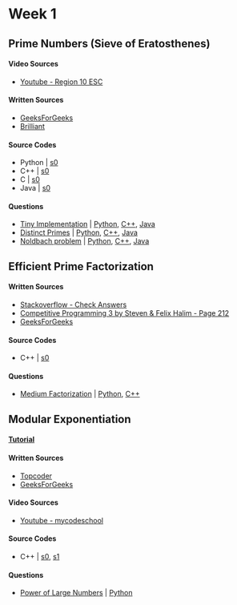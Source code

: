 # Week 1


## Prime Numbers (Sieve of Eratosthenes)

#### Video Sources
- [Youtube - Region 10 ESC](https://www.youtube.com/watch?v=V08g_lkKj6Q)

#### Written Sources
- [GeeksForGeeks](http://www.geeksforgeeks.org/sieve-of-eratosthenes/)
- [Brilliant](https://brilliant.org/wiki/sieve-of-eratosthenes/)

#### Source Codes
- Python | [s0](vanilla_implementations/sieve_of_eratosthenes.py)
- C++ | [s0](vanilla_implementations/sieveOfEratosthenes.cpp)
- C | [s0](https://github.com/nadide/ACM-ICPC/blob/master/codes/math_primeNumbers.c)
- Java | [s0](https://github.com/rajat123456/General-Competitive-Programming-Questions/blob/master/Sieve%20of%20Eratosthenes.java)

#### Questions
- [Tiny Implementation](https://wiki.haskell.org/99_questions/Solutions/39) | [Python](solutions/tiny_implementation.py), [C++](https://github.com/BedirT/AlgorithmsL/blob/master/Problems/Curriculum%20Q's/Week%204/sieve%20question.cpp), [Java](https://github.com/rajat123456/General-Competitive-Programming-Questions/blob/master/Prime%20within%20Range.java)
- [Distinct Primes](http://www.spoj.com/problems/AMR11E/) | [Python](solutions/distinct_primes.py), [C++](https://github.com/BedirT/AlgorithmsL/blob/master/Problems/Curriculum%20Q's/Week%204/AMR11E%20-%20Distinct%20Primes.cpp), [Java](https://github.com/rajat123456/General-Competitive-Programming-Questions/blob/master/SPOJ(Distinct%20Primes).java)
- [Noldbach problem](http://codeforces.com/problemset/problem/17/A?locale=en) | [Python](solutions/noldbach_problem.py), [C++](https://github.com/NAU-ACM/Competitive-Programming/blob/master/CodeForces/Practices/Noldbach%20problem.cpp), [Java](https://github.com/rajat123456/General-Competitive-Programming-Questions/blob/master/Codeforces(Noldbach%20Problem).java)



## Efficient Prime Factorization

#### Written Sources
- [Stackoverflow - Check Answers](http://stackoverflow.com/questions/26344081/efficient-prime-factorization-for-large-numbers)
- [Competitive Programming 3 by Steven & Felix Halim - Page 212](https://www.amazon.com/Competitive-Programming-3rd-Steven-Halim/dp/B00FG8MNN8)
- [GeeksForGeeks](https://www.geeksforgeeks.org/prime-factorization-using-sieve-olog-n-multiple-queries/)
 
#### Source Codes
- C++ | [s0](vanilla_implementations/primeFactorization.cpp)

#### Questions
- [Medium Factorization](http://www.spoj.com/problems/FACTCG2/) | [Python](solutions/medium_factorization.py), [C++](https://github.com/NAU-ACM/Competitive-Programming/blob/master/SPOJ/Medium%20Factorization.cpp)

## Modular Exponentiation

#### [Tutorial](http://nadide.github.io/Modular-Exponentiation/)
 
#### Written Sources
- [Topcoder](https://www.topcoder.com/thrive/articles/Primality%20Testing%20:%20Non-deterministic%20Algorithms) 
- [GeeksForGeeks](https://www.geeksforgeeks.org/modular-exponentiation-power-in-modular-arithmetic/)

#### Video Sources
- [Youtube - mycodeschool](https://www.youtube.com/watch?v=nO7_qu2kd1Q)

#### Source Codes
- C++ | [s0](https://github.com/nadide/ACM-ICPC/blob/master/codes/math_modExponent.cpp), [s1](vanilla_implementations/modularExponentiation.cpp)

#### Questions
- [Power of Large Numbers](https://www.hackerrank.com/challenges/power-of-large-numbers) | [Python](https://github.com/NAU-ACM/Competitive-Programming/blob/master/HackerRank/Practices/Math/PowerOfLargeNumbers.py)

